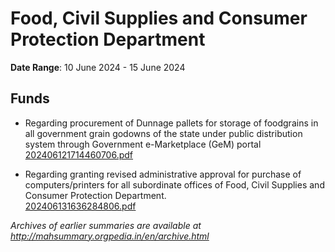 # Food, Civil Supplies and Consumer Protection Department

**Date Range**: 10 June 2024 - 15 June 2024


## Funds
- Regarding procurement of Dunnage pallets for storage of foodgrains in all government grain godowns of the state under public distribution system through Government e-Marketplace (GeM) portal\
  [202406121714460706.pdf](https://gr.maharashtra.gov.in/Site/Upload/Government%20Resolutions/English/202406121714460706.pdf)

- Regarding granting revised administrative approval for purchase of computers/printers for all subordinate offices of Food, Civil Supplies and Consumer Protection Department.\
  [202406131636284806.pdf](https://gr.maharashtra.gov.in/Site/Upload/Government%20Resolutions/English/202406131636284806.pdf)


*Archives of earlier summaries are available at http://mahsummary.orgpedia.in/en/archive.html*